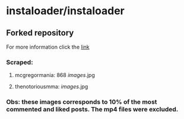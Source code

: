 # instaloader/instaloader

## Forked repository

For more information click the [link](https://github.com/broilo/instaloader)

### Scraped:

1. mcgregormania: 868 *images*.jpg 

1. thenotoriousmma:  *images*.jpg

### Obs: these images corresponds to 10% of the most commented and liked posts. The mp4 files were excluded.